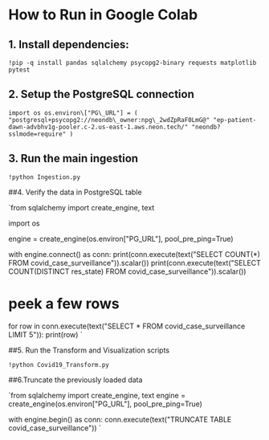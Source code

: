 # How to Run in Google Colab

## 1. Install dependencies:

`!pip -q install pandas sqlalchemy psycopg2-binary requests matplotlib pytest`


## 2. Setup the PostgreSQL connection

`import os
 os.environ\["PG\_URL"] = (
   "postgresql+psycopg2://neondb\_owner:npg\_2wdZpRaF0LmG@"
   "ep-patient-dawn-advbhv1g-pooler.c-2.us-east-1.aws.neon.tech/"
   "neondb?sslmode=require"
)`


## 3. Run the main ingestion

`!python Ingestion.py`


##4. Verify the data in PostgreSQL table

`from sqlalchemy import create\_engine, text

import os

engine = create\_engine(os.environ\["PG\_URL"], pool\_pre\_ping=True)

with engine.connect() as conn:
   print(conn.execute(text("SELECT COUNT(\*) FROM covid\_case\_surveillance")).scalar())
   print(conn.execute(text("SELECT COUNT(DISTINCT res\_state) FROM covid\_case\_surveillance")).scalar())

   # peek a few rows
   for row in conn.execute(text("SELECT \* FROM covid\_case\_surveillance LIMIT 5")):
       print(row)
`      

##5. Run the Transform and Visualization scripts

`!python Covid19_Transform.py`


##6.Truncate the previously loaded data

`from sqlalchemy import create\_engine, text
engine = create\_engine(os.environ\["PG\_URL"], pool\_pre\_ping=True)

with engine.begin() as conn:
   conn.execute(text("TRUNCATE TABLE covid\_case\_surveillance"))
`

